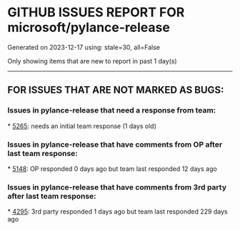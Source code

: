 
# GITHUB ISSUES REPORT FOR microsoft/pylance-release


Generated on 2023-12-17 using: stale=30, all=False


Only showing items that are new to report in past 1 day(s)


---

## FOR ISSUES THAT ARE NOT MARKED AS BUGS:


### Issues in pylance-release that need a response from team:


\* [5265](https://github.com/microsoft/pylance-release/issues/5265 "How to explicitly declare the type of a variable as a fitted estimator?"): needs an initial team response (1 days old)

### Issues in pylance-release that have comments from OP after last team response:


\* [5148](https://github.com/microsoft/pylance-release/issues/5148 "When I try to rename a function definition I run into a bug"): OP responded 0 days ago but team last responded 12 days ago

### Issues in pylance-release that have comments from 3rd party after last team response:


\* [4295](https://github.com/microsoft/pylance-release/issues/4295 "Slow computer -> &quot;Expected 0 positional arguments&quot;"): 3rd party responded 1 days ago but team last responded 229 days ago
